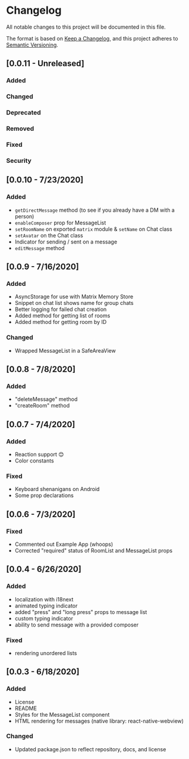 # Changelog

All notable changes to this project will be documented in this file.

The format is based on [Keep a Changelog](https://keepachangelog.com/en/1.0.0/),
and this project adheres to [Semantic Versioning](https://semver.org/spec/v2.0.0.html).

## [0.0.11 - Unreleased]

### Added

### Changed

### Deprecated

### Removed

### Fixed

### Security

## [0.0.10 - 7/23/2020]

### Added

- `getDirectMessage` method (to see if you already have a DM with a person)
- `enableComposer` prop for MessageList
- `setRoomName` on exported `matrix` module & `setName` on Chat class
- `setAvatar` on the Chat class
- Indicator for sending / sent on a message
- `editMessage` method

## [0.0.9 - 7/16/2020]

### Added

- AsyncStorage for use with Matrix Memory Store
- Snippet on chat list shows name for group chats
- Better logging for failed chat creation
- Added method for getting list of rooms
- Added method for getting room by ID

### Changed

- Wrapped MessageList in a SafeAreaView

## [0.0.8 - 7/8/2020]

### Added

- "deleteMessage" method
- "createRoom" method

## [0.0.7 - 7/4/2020]

### Added

- Reaction support 😊
- Color constants

### Fixed

- Keyboard shenanigans on Android
- Some prop declarations

## [0.0.6 - 7/3/2020]

### Fixed

- Commented out Example App (whoops)
- Corrected "required" status of RoomList and MessageList props

## [0.0.4 - 6/26/2020]

### Added

- localization with i18next
- animated typing indicator
- added "press" and "long press" props to message list
- custom typing indicator
- ability to send message with a provided composer

### Fixed

- rendering unordered lists

## [0.0.3 - 6/18/2020]

### Added

- License
- README
- Styles for the MessageList component
- HTML rendering for messages (native library: react-native-webview)

### Changed

- Updated package.json to reflect repository, docs, and license
